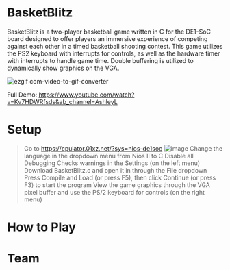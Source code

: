 # BasketBlitz

BasketBlitz is a two-player basketball game written in C for the DE1-SoC board designed to offer players an immersive experience of competing against each other in a timed basketball shooting contest. This game utilizes the PS2 keyboard with interrupts for controls, as well as the hardware timer with interrupts to handle game time. Double buffering is utilized to dynamically show graphics on the VGA.

![ezgif com-video-to-gif-converter](https://github.com/ashleyleal/BasketBlitz/assets/69736735/f93a1ba3-67e8-4dbb-a8be-e7bedebaad20)

Full Demo: https://www.youtube.com/watch?v=Kv7HDWRfsds&ab_channel=AshleyL

# Setup
> Go to https://cpulator.01xz.net/?sys=nios-de1soc
![image](https://github.com/ashleyleal/BasketBlitz/assets/69736735/a4288d45-156c-4604-95be-56fa0d25c1dd)
> Change the language in the dropdown menu from Nios II to C
> Disable all Debugging Checks warnings in the Settings (on the left menu)
> Download BasketBlitz.c and open it in through the File dropdown
> Press Compile and Load (or press F5), then click Continue (or press F3) to start the program
> View the game graphics through the VGA pixel buffer and use the PS/2 keyboard for controls (on the right menu)

# How to Play

# Team
